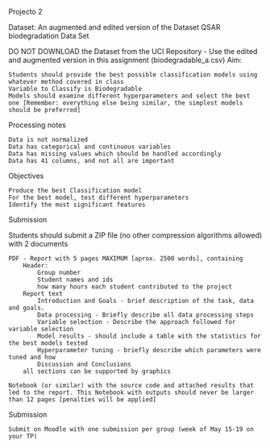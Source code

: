 Projecto 2

Dataset: An augmented and edited version of the Dataset QSAR biodegradation Data Set

DO NOT DOWNLOAD the Dataset from the UCI Repository - Use the edited and augmented version in this assignment (biodegradable_a.csv)
Aim:

    Students should provide the best possible classification models using whatever method covered in class
    Variable to Classify is Biodegradable
    Models should examine different hyperparameters and select the best one [Remember: everything else being similar, the simplest models should be preferred]

Processing notes

    Data is not normalized
    Data has categorical and continuous variables
    Data has missing values which should be handled accordingly
    Data has 41 columns, and not all are important

Objectives

    Produce the best Classification model
    For the best model, test different hyperparameters
    Identify the most significant features

Submission

Students should submit a ZIP file (no other compression algorithms allowed) with 2 documents

    PDF - Report with 5 pages MAXIMUM [aprox. 2500 words], containing
        Header:
            Group number
            Student names and ids
            how many hours each student contributed to the project
        Report text
            Introduction and Goals - brief description of the task, data and goals.
            Data processing - Briefly describe all data processing steps
            Variable selection - Describe the approach followed for variable selection
            Model results - should include a table with the statistics for the best models tested
            Hyperparameter tuning - briefly describe which parameters were tuned and how
            Discussion and Conclusions
        all sections can be supported by graphics 

    Notebook (or similar) with the source code and attached results that led to the report. This Notebook with outputs should never be larger than 12 pages [penalties will be applied]

Submission

    Submit on Moodle with one submission per group (week of May 15-19 on your TP)
